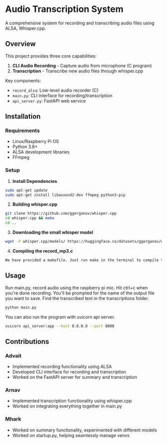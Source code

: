 # Audio Transcription System

A comprehensive system for recording and transcribing audio files using ALSA, Whisper.cpp.

## Overview

This project provides three core capabilities:

1. **CLI Audio Recording** - Capture audio from microphone (C program)
2. **Transcription** - Transcribe new audio files through whisper.cpp

Key components:

- `record_alsa`: Low-level audio recorder (C)
- `main.py`: CLI interface for recording/transcription
- `api_server.py`: FastAPI web service

## Installation

### Requirements

- Linux/Raspberry Pi OS
- Python 3.8+
- ALSA development libraries
- FFmpeg

### Setup

1. **Install Dependencies**

```bash
sudo apt-get update
sudo apt-get install libasound2-dev ffmpeg python3-pip
```

2. **Building whisper.cpp**

```bash
git clone https://github.com/ggerganov/whisper.cpp
cd whisper.cpp && make
cd ..
```

3. **Downloading the small whisper model**

```bash
wget -P whisper.cpp/models/ https://huggingface.co/datasets/ggerganov/whisper.cpp/resolve/main/ggml-small.bin
```

4. **Compiling the record_mp3.c**

```bash
We have provided a makefile. Just run make in the terminal to compile the script to record the audio
```

## Usage

Run main.py, record audio using the raspberry pi mic. Hit ctrl+c when you're done recording. You'll be prompted for the name of the output file you want to save. Find the transcribed text in the transcriptions folder.

```bash
python main.py
```

You can also run the program with uvicorn api server.

```bash
uvicorn api_server:app --host 0.0.0.0 --port 8000
```

## Contributions

### Advait

- Implemented recording functionality using ALSA
- Developed CLI interface for recording and transcription
- Worked on the FastAPI server for summary and transcription

### Arnav

- Implemented transcription functionality using whisper.cpp
- Worked on integrating everything together in main.py

### Mhark

- Worked on summary functionality, experimented with different models
- Worked on startup.py, helping seamlessly manage venvs
